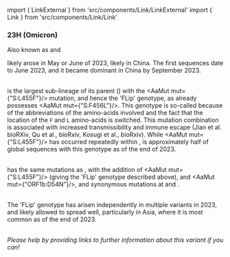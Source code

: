 import { LinkExternal } from 'src/components/Link/LinkExternal'
import { Link } from 'src/components/Link/Link'




<MdxContent filepath="VoCHeader.md'" />

### 23H (Omicron)
Also known as <VarOrLin name="23H (Omicron)" invert={true}/> and <Who name="Omicron" />

<MdxContent filepath="OmicronHeader.md'" />

<VarOrLin name="23H (Omicron)"/> likely arose in May or June of 2023, likely in China. The first sequences date to June 2023, and it became dominant in China by September 2023. 
<br/><br/>

<VarOrLin name="23H (Omicron)" prefix=""/> is the largest sub-lineage of its parent <VarOrLin name="23F (Omicron)" prefix=""/> (<Lin name="EG.5.1" />) with the <AaMut mut={"S:L455F"}/> mutation, and hence the 'FLip' genotype, as <VarOrLin name="23F (Omicron)" prefix=""/> already possesses <AaMut mut={"S:F456L"}/>. This genotype is so-called because of the abbreviations of the amino-acids involved and the fact that the location of the <code>F</code> and <code>L</code> amino-acids is switched. This mutation combination is associated with increased transmissibility and immune escape (<LinkExternal href="https://www.biorxiv.org/content/10.1101/2023.08.30.555211v2">Jian et al. bioRXiv</LinkExternal>, <LinkExternal href="https://www.biorxiv.org/content/10.1101/2023.09.11.557206v1">Qu et al., bioRxiv</LinkExternal>, <LinkExternal href="https://www.biorxiv.org/content/10.1101/2023.11.14.566985v1">Kosugi et al., bioRxiv</LinkExternal>). While <AaMut mut={"S:L455F"}/> has occurred repeatedly within <VarOrLin name="23F (Omicron)" prefix=""/>, <VarOrLin name="23H (Omicron)" prefix=""/> is approximately half of global <VarOrLin name="23F (Omicron)" prefix=""/> sequences with this genotype as of the end of 2023.
<br/>
<br/>

<VarOrLin name="23H (Omicron)" prefix=""/> has the same mutations as <VarOrLin name="23F (Omicron)" prefix=""/>, with the addition of <AaMut mut={"S:L455F"}/> (giving the 'FLip' genotype described above), and <AaMut mut={"ORF1b:D54N"}/>, and synonymous mutations at <NucMut mut="C6541T" /> and <NucMut mut="C25572T" />.

<br/>
The 'FLip' genotype has arisen independently in multiple variants in 2023, and likely allowed <VarOrLin name="23H (Omicron)" prefix=""/> to spread well, particularly in Asia, where it is most common as of the end of 2023.
<br/>
<br/>

_Please help by providing links to further information about this variant if you can!_





